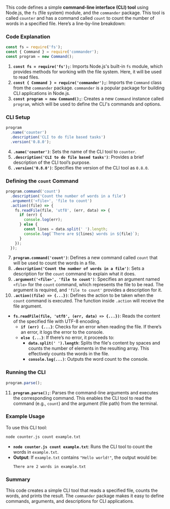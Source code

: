 This code defines a simple **command-line interface (CLI) tool** using Node.js, the `fs` (file system) module, and the `commander` package. This tool is called `counter` and has a command called `count` to count the number of words in a specified file. Here’s a line-by-line breakdown:

### Code Explanation

```javascript
const fs = require('fs');
const { Command } = require('commander');
const program = new Command();
```

1. **`const fs = require('fs');`**: Imports Node.js's built-in `fs` module, which provides methods for working with the file system. Here, it will be used to read files.
2. **`const { Command } = require('commander');`**: Imports the `Command` class from the `commander` package. `commander` is a popular package for building CLI applications in Node.js.
3. **`const program = new Command();`**: Creates a new `Command` instance called `program`, which will be used to define the CLI's commands and options.

### CLI Setup

```javascript
program
  .name('counter')
  .description('CLI to do file based tasks')
  .version('0.8.0');
```

4. **`.name('counter')`**: Sets the name of the CLI tool to `counter`.
5. **`.description('CLI to do file based tasks')`**: Provides a brief description of the CLI tool’s purpose.
6. **`.version('0.8.0')`**: Specifies the version of the CLI tool as `0.8.0`.

### Defining the `count` Command

```javascript
program.command('count')
  .description('Count the number of words in a file')
  .argument('<file>', 'file to count')
  .action((file) => {
    fs.readFile(file, 'utf8', (err, data) => {
      if (err) {
        console.log(err);
      } else {
        const lines = data.split(' ').length;
        console.log(`There are ${lines} words in ${file}`);
      }
    });
  });
```

7. **`program.command('count')`**: Defines a new command called `count` that will be used to count the words in a file.
8. **`.description('Count the number of words in a file')`**: Sets a description for the `count` command to explain what it does.
9. **`.argument('<file>', 'file to count')`**: Specifies an argument named `<file>` for the `count` command, which represents the file to be read. The argument is required, and `'file to count'` provides a description for it.
10. **`.action((file) => {...})`**: Defines the action to be taken when the `count` command is executed. The function inside `.action` will receive the file argument.

   - **`fs.readFile(file, 'utf8', (err, data) => {...})`**: Reads the content of the specified file with UTF-8 encoding.
     - **`if (err) {...}`**: Checks for an error when reading the file. If there’s an error, it logs the error to the console.
     - **`else {...}`**: If there’s no error, it proceeds to:
       - **`data.split(' ').length`**: Splits the file's content by spaces and counts the number of elements in the resulting array. This effectively counts the words in the file.
       - **`console.log(...)`**: Outputs the word count to the console.

### Running the CLI

```javascript
program.parse();
```

11. **`program.parse();`**: Parses the command-line arguments and executes the corresponding command. This enables the CLI tool to read the command (e.g., `count`) and the argument (file path) from the terminal.

### Example Usage

To use this CLI tool:
```bash
node counter.js count example.txt
```

- **`node counter.js count example.txt`**: Runs the CLI tool to count the words in `example.txt`.
- **Output**: If `example.txt` contains `"Hello world!"`, the output would be:
  ```
  There are 2 words in example.txt
  ```

### Summary

This code creates a simple CLI tool that reads a specified file, counts the words, and prints the result. The `commander` package makes it easy to define commands, arguments, and descriptions for CLI applications.